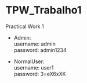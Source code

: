 # TPW_Trabalho1
Practical Work 1

- Admin:\
  username: admin\
  password: admin1234
  
  
- NormalUser:\
  username: user1\
  password: 3=eX6xXK
  
